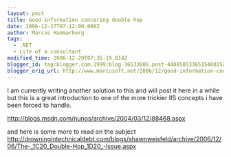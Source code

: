 ```yaml
---
layout: post
title: Good information concering double hop
date: 2006-12-27T07:12:00.000Z
author: Marcus Hammarberg
tags:
  - .NET
  - Life of a consultant
modified_time: 2006-12-29T07:35:19.814Z
blogger_id: tag:blogger.com,1999:blog-36533086.post-4488585336515488152
blogger_orig_url: http://www.marcusoft.net/2006/12/good-information-concering-double-hop.html
---
```



I am currently writing another solution to this and will post it
here in a while but this is a great introduction to one of the more
trickier IIS concepts i have been forced to handle.

<http://blogs.msdn.com/nunos/archive/2004/03/12/88468.aspx>

and here is some more to read on the subject
<http://drowningintechnicaldebt.com/blogs/shawnweisfeld/archive/2006/12/06/The-_1C20_Double-Hop_1D20_-Issue.aspx>

